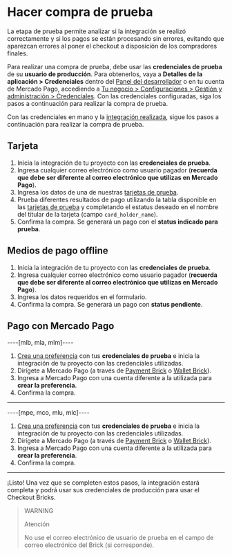 # Hacer compra de prueba

La etapa de prueba permite analizar si la integración se realizó correctamente y si los pagos se están procesando sin errores, evitando que aparezcan errores al poner el checkout a disposición de los compradores finales.

Para realizar una compra de prueba, debe usar las **credenciales de prueba** de su **usuario de producción**. Para obtenerlos, vaya a **Detalles de la aplicación > Credenciales** dentro del [Panel del desarrollador](/developers/panel/app) o en tu cuenta de Mercado Pago, accediendo a [Tu negocio > Configuraciones > Gestión y administración > Credenciales](https://www.mercadopago[FAKER][URL][DOMAIN]/settings/account/credentials).
Con las credenciales configuradas, siga los pasos a continuación para realizar la compra de prueba.

Con las credenciales en mano y la [integración realizada](/developers/es/docs/checkout-bricks/common-initialization), sigue los pasos a continuación para realizar la compra de prueba.

## Tarjeta

1. Inicia la integración de tu proyecto con las **credenciales de prueba**.
2. Ingresa cualquier correo electrónico como usuario pagador (**recuerda que debe ser diferente al correo electrónico que utilizas en Mercado Pago**).
3. Ingresa los datos de una de nuestras [tarjetas de prueba](/developers/es/guides/additional-content/your-integrations/test-cards).
4. Prueba diferentes resultados de pago utilizando la tabla disponible en las [tarjetas de prueba](/developers/es/guides/additional-content/your-integrations/test-cards) y completando el estatus deseado en el nombre del titular de la tarjeta (campo `card_holder_name`).
5. Confirma la compra. Se generará un pago con el **status indicado para prueba**.

## Medios de pago offline

1. Inicia la integración de tu proyecto con las **credenciales de prueba**.
2. Ingresa cualquier correo electrónico como usuario pagador (**recuerda que debe ser diferente al correo electrónico que utilizas en Mercado Pago**).
3. Ingresa los datos requeridos en el formulario.
4. Confirma la compra. Se generará un pago con **status pendiente**.

## Pago con Mercado Pago

----[mlb, mla, mlm]----

1. [Crea una preferencia](/developers/es/reference/preferences/_checkout_preferences/post) con tus **credenciales de prueba** e inicia la integración de tu proyecto con las credenciales utilizadas.
2. Dirígete a Mercado Pago (a través de [Payment Brick](/developers/es/docs/checkout-bricks/payment-brick/payment-submission/wallet-credits) o [Wallet Brick](/developers/es/docs/checkout-bricks/wallet-brick/default-rendering)).
3. Ingresa a Mercado Pago con una cuenta diferente a la utilizada para **crear la preferencia**.
4. Confirma la compra.

------------
----[mpe, mco, mlu, mlc]----

1. [Crea una preferencia](/developers/es/reference/preferences/_checkout_preferences/post) con tus **credenciales de prueba** e inicia la integración de tu proyecto con las credenciales utilizadas.
2. Dirígete a Mercado Pago (a través de [Payment Brick](/developers/es/docs/checkout-bricks/payment-brick/payment-submission/wallet) o [Wallet Brick](/developers/es/docs/checkout-bricks/wallet-brick/default-rendering)).
3. Ingresa a Mercado Pago con una cuenta diferente a la utilizada para **crear la preferencia**.
4. Confirma la compra.

------------

¡Listo! Una vez que se completen estos pasos, la integración estará completa y podrá usar sus credenciales de producción para usar el Checkout Bricks.

> WARNING
>
> Atención
>
> No use el correo electrónico de usuario de prueba en el campo de correo electrónico del Brick (si corresponde).